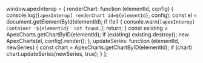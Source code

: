 window.apexInterop = {
  renderChart: function (elementId, config) {
    console.log(`[apexInterop] renderChart id=${elementId}`, config);
    const el = document.getElementById(elementId);
    if (!el) {
      console.warn(`[apexInterop] Container '${elementId}' not found.`);
      return;
    }
    const existing = ApexCharts.getChartByID(elementId);
    if (existing) existing.destroy();
    new ApexCharts(el, config).render();
  },
  updateSeries: function (elementId, newSeries) {
    const chart = ApexCharts.getChartByID(elementId);
    if (chart) chart.updateSeries(newSeries, true);
  }
};







